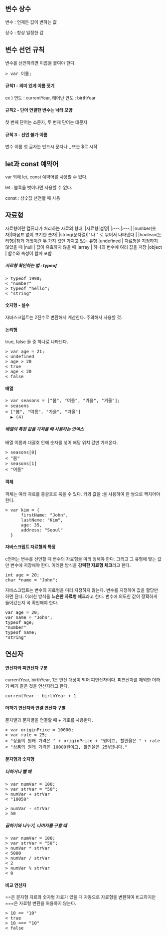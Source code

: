 ## 변수 상수
변수 : 언제든 값이 변하는 값

상수 : 항상 일정한 값

##  변수 선언 규칙
변수를 선언하려면 이름을 붙여야 한다.
<pre>
> var 이름;
</pre>

#### 규칙1 - 의미 있게 이름 짓기
ex ) 연도 : currentYear, 태어난 연도 : birthYear

####  규칙2 - 단어 연결한 변수는 낙타 모양
첫 번째 단어는 소문자, 두 번재 단어는 대문자

#### 규칙 3 - 선언 불가 이름
변수 이름 첫 글자는 반드시 문자나 _ 또는 $로 시작

## let과 const 예약어
var 외에 let, const 예약어를 사용할 수 있다.

let : 블록을 벗어나면 사용할 수 없다.

const : 상숫값 선언할 때 사용

## 자료형
자료형이란 컴퓨터가 처리하는 자료의 형태.
|자료형|설명|
|:---:|:---:|
|number(숫자)|따옴표 없이 표기한 숫자|
|string(문자열)|' 나 " 로 묶어서 나타낸다 |
|boolean(논리형)|참과 거짓이란 두 가지 값만 가지고 있는 유형
|undefined | 자료형을 지정하지 않았을 때
|null | 값이 유효하지 않을 때
|array | 하나의 변수에 여러 값을 저장
|object | 함수와 속성이 함께 포함

##### 자료형 확인하는 법 : typeof
<pre>
> typeof 1990;
< "number"
> typeof "hello";
< "string"
</pre>

#### 숫자형 - 실수
자바스크립트는 2진수로 변환해서 계산한다. 주의해서 사용할 것.

#### 논리형
true, false 둘 중 하나로 나타난다.
<pre>
> var age = 21;
< undefined
> age > 20
< true
> age < 20
< false
</pre>

#### 배열
<pre>
> var seasons = ["봄", "여름", "가을", "겨울"];
> seasons
< ["봄", "여름", "가을", "겨울"]
  ▶ (4)
</pre>

##### 배열의 특정 값을 가져올 때 사용하는 인덱스
배열 이름과 대괄호 안에 숫자를 넣어 해당 위치 값만 가져온다.
<pre>
> seasons[0]
< "봄"
> seasons[1]
< "여름"
</pre>

#### 객체
객체는 여러 자료를 중괄호로 묶을 수 있다. 키와 값을 :을 사용하여 한 쌍으로 짝지어야 한다.
<pre>
> var kim = {
	  firstName: "John",
      lastName: "Kim",
      age: 35,
      address: "Seoul"
  }
</pre>

#### 자바스크립트 자료형의 특징
c언어는 변수를 선언할 때 변수의 자료형을 미리 정해야 한다. 그리고 그 유형에 맞는 값만 변수에 저장해야 한다. 이러한 방식을 **강력한 자료형 체크**라고 한다.
<pre>
int age = 20;
char *name = "John";
</pre>

자바스크립트는 변수의 자료형을 미리 지정하지 않는다. 변수를 지정하여 값을 할당만 하면 된다. 이러한 방식을 **느슨한 자료형 체크**라고 한다. 변수에 의도한 값이 정확하게 들어갔는지 꼭 확인해야 한다.
<pre>
var age = 20;
var name = "John";
typeof age;
"number"
typeof name;
"string"
</pre>

## 연산자

#### 연산자와 피연산자 구분
currentYear, birthYear, 1은 연산 대상이 되어 피연산자이다. 피연산자를 제외한 더하기 빼기 같은 것을 연산자라고 한다.
<pre>
currentYear - birthYear + 1
</pre>

#### 더하기 연산자와 연결 연산자 구별
문자열과 문자열을 연결할 때 + 기호를 사용한다.
<pre>
> var originPrice = 10000;
> var rate = 25;
> "상품의 원래 가격은 " + originPrice + "원이고, 할인율은 " + rate + "%입니다."
< "상품의 원래 가격은 10000원이고, 할인율은 25%입니다."
</pre>

#### 문자형과 숫자형
##### 더하거나 뺄 때
<pre>
> var numVar = 100;
> var strVar = "50";
> numVar + strVar
< "10050"
</pre>
<pre>
> numVar - strVar
> 50
</pre>

##### 곱하기와 나누기, 나머지를 구할 때
<pre>
> var numVar = 100;
> var strVar = "50";
> numVar * strVar
< 5000
> numVar / strVar
< 2
> numVar % strVar
< 0
</pre>

#### 비교 연산자
==은 문자형 자료와 숫자형 자료가 있을 때 자동으로 자료형을 변환하여 비교하지만 ===은 자료형 변환을 허용하지 않는다.
<pre>
> 10 == "10"
< true
> 10 === "10"
< false
</pre>